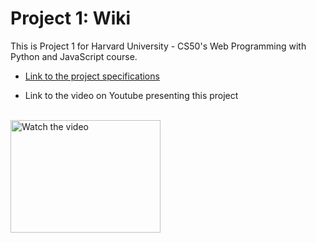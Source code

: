 # Project 1: Wiki
This is Project 1 for Harvard University - CS50's Web Programming with Python and JavaScript course.

- [Link to the project specifications](https://cs50.harvard.edu/web/2020/projects/1/wiki/)

- Link to the video on Youtube presenting this project
<br>
<a href="https://www.youtube.com/watch?v=G-aZncO9AlE" target="_blank">
 <img src="https://img.youtube.com/vi/G-aZncO9AlE/hqdefault.jpg" alt="Watch the video" width="240" height="180"/>
</a>
